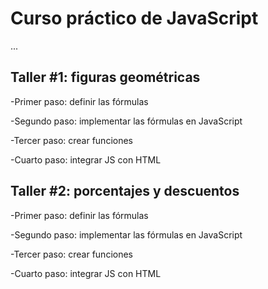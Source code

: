 # Curso práctico de JavaScript

...

## Taller #1: figuras geométricas

-Primer paso: definir las fórmulas

-Segundo paso: implementar las fórmulas en JavaScript

-Tercer paso: crear funciones

-Cuarto paso: integrar JS con HTML

## Taller #2: porcentajes y descuentos

-Primer paso: definir las fórmulas

-Segundo paso: implementar las fórmulas en JavaScript

-Tercer paso: crear funciones

-Cuarto paso: integrar JS con HTML